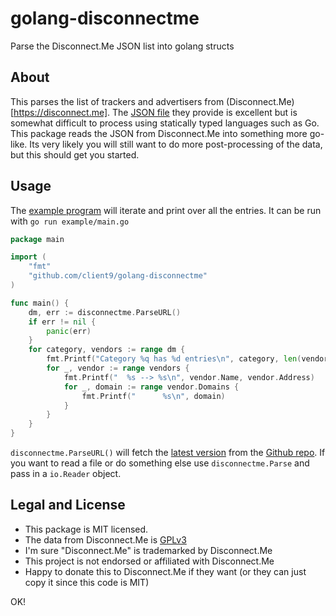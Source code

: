 # golang-disconnectme
Parse the Disconnect.Me JSON list into golang structs

## About

This parses the list of trackers and advertisers from (Disconnect.Me)[https://disconnect.me].  The [JSON file](https://github.com/disconnectme/disconnect-tracking-protection/blob/master/services.json) they provide is excellent but is somewhat difficult to process using statically typed languages such as Go.  This package reads the JSON from Disconnect.Me into something more go-like.  Its very likely you will still want to do more post-processing of the data, but this should get you started.

## Usage

The [example program](example/main.go) will iterate and print over all the entries.   It can be run with `go run example/main.go`

```go
package main

import (
	"fmt"
	"github.com/client9/golang-disconnectme"
)

func main() {
	dm, err := disconnectme.ParseURL()
	if err != nil {
		panic(err)
	}
	for category, vendors := range dm {
		fmt.Printf("Category %q has %d entries\n", category, len(vendors))
		for _, vendor := range vendors {
			fmt.Printf("  %s --> %s\n", vendor.Name, vendor.Address)
			for _, domain := range vendor.Domains {
				fmt.Printf("      %s\n", domain)
			}
		}
	}
}
```

`disconnectme.ParseURL()` will fetch the [latest version](https://raw.githubusercontent.com/disconnectme/disconnect-tracking-protection/master/services.json) from the [Github repo](https://github.com/disconnectme/disconnect-tracking-protection).  If you want to read a file or do something else use `disconnectme.Parse` and pass in a `io.Reader` object.

## Legal and License

* This package is MIT licensed.
* The data from Disconnect.Me is [GPLv3](https://github.com/disconnectme/disconnect-tracking-protection/blob/master/LICENSE)
* I'm sure "Disconnect.Me" is trademarked by Disconnect.Me
* This project is not endorsed or affiliated with Disconnect.Me
* Happy to donate this to Disconnect.Me if they want (or they can just copy it since this code is MIT)

OK!

